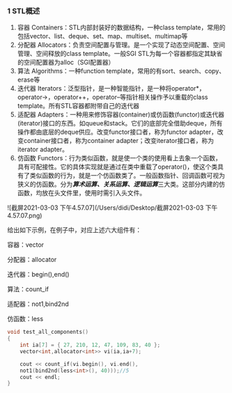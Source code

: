 ### 1 STL概述

1. 容器 Containers：STL内部封装好的数据结构，一种class template，常用的包括vector、list、deque、set、map、multiset、multimap等
2. 分配器 Allocators：负责空间配置与管理。是一个实现了动态空间配置、空间管理、空间释放的class template。一般SGI STL为每一个容器都指定其缺省的空间配置器为alloc（SGI配置器）
3. 算法 Algorithms：一种function template，常用的有sort、search、copy、erase等
4. 迭代器 Iterators：泛型指针，是一种智能指针，是一种将operator*，operator->，operator++，operator–等指针相关操作予以重载的class template。所有STL容器都附带自己的迭代器
5. 适配器 Adapters：一种用来修饰容器(container)或仿函数(functor)或迭代器(iterator)接口的东西。如queue和stack。它们的底部完全借助deque，所有操作都由底层的deque供应。改变functor接口者，称为functor adapter，改变container接口者，称为container adapter；改变iterator接口者，称为iterator adapter。
6. 仿函数 Functors：行为类似函数，就是使一个类的使用看上去象一个函数，具有可配接性。它的具体实现就是通过在类中重载了operator()，使这个类具有了类似函数的行为，就是一个仿函数类了。一般函数指针、回调函数可视为狭义的仿函数。分为***算术运算、关系运算、逻辑运算***三大类。这部分内建的仿函数，均放在头文件里，使用时需引入头文件。

![截屏2021-03-03 下午4.57.07](/Users/didi/Desktop/截屏2021-03-03 下午4.57.07.png)

给出如下示例，在例子中，对应上述六大组件有：

容器：vector

分配器：allocator

迭代器：begin(),end()

算法：count_if

适配器：not1,bind2nd

仿函数：less

```cpp
void test_all_components()
{
    int ia[7] = { 27, 210, 12, 47, 109, 83, 40 };
    vector<int,allocator<int>> vi(ia,ia+7);

    cout << count_if(vi.begin(), vi.end(), 
    not1(bind2nd(less<int>(), 40)));//5
	cout << endl;          
}	
```

